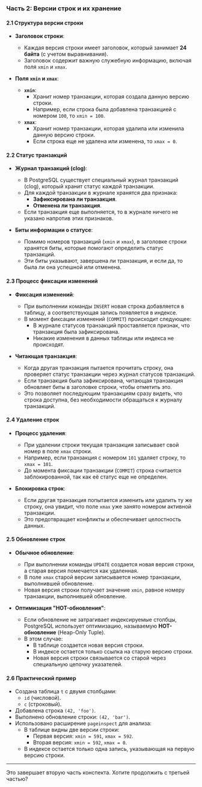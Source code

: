 ### Часть 2: Версии строк и их хранение

#### 2.1 Структура версии строки
- **Заголовок строки**:
  - Каждая версия строки имеет заголовок, который занимает **24 байта** (с учетом выравнивания).
  - Заголовок содержит важную служебную информацию, включая поля `xmin` и `xmax`.

- **Поля `xmin` и `xmax`**:
  - **`xmin`**:
    - Хранит номер транзакции, которая создала данную версию строки.
    - Например, если строка была добавлена транзакцией с номером `100`, то `xmin = 100`.
  - **`xmax`**:
    - Хранит номер транзакции, которая удалила или изменила данную версию строки.
    - Если строка еще не удалена или изменена, то `xmax = 0`.

#### 2.2 Статус транзакций
- **Журнал транзакций (clog)**:
  - В PostgreSQL существует специальный журнал транзакций (clog), который хранит статус каждой транзакции.
  - Для каждой транзакции в журнале хранятся два признака:
    - **Зафиксирована ли транзакция**.
    - **Отменена ли транзакция**.
  - Если транзакция еще выполняется, то в журнале ничего не указано напротив этих признаков.

- **Биты информации о статусе**:
  - Помимо номеров транзакций (`xmin` и `xmax`), в заголовке строки хранятся биты, которые помогают определить статус транзакций.
  - Эти биты указывают, завершена ли транзакция, и если да, то была ли она успешной или отменена.

#### 2.3 Процесс фиксации изменений
- **Фиксация изменений**:
  - При выполнении команды `INSERT` новая строка добавляется в таблицу, а соответствующая запись появляется в индексе.
  - В момент фиксации изменений (`COMMIT`) происходит следующее:
    - В журнале статусов транзакций проставляется признак, что транзакция была зафиксирована.
    - Никакие изменения в данных таблицы или индекса не происходят.

- **Читающая транзакция**:
  - Когда другая транзакция пытается прочитать строку, она проверяет статус транзакции через журнал статусов транзакций.
  - Если транзакция была зафиксирована, читающая транзакция обновляет биты в заголовке строки, чтобы отметить это.
  - Это позволяет последующим транзакциям сразу видеть, что строка доступна, без необходимости обращаться к журналу транзакций.

#### 2.4 Удаление строк
- **Процесс удаления**:
  - При удалении строки текущая транзакция записывает свой номер в поле `xmax` строки.
  - Например, если транзакция с номером `101` удаляет строку, то `xmax = 101`.
  - До момента фиксации транзакции (`COMMIT`) строка считается заблокированной, так как её статус еще не определен.

- **Блокировка строк**:
  - Если другая транзакция попытается изменить или удалить ту же строку, она увидит, что поле `xmax` уже занято номером активной транзакции.
  - Это предотвращает конфликты и обеспечивает целостность данных.

#### 2.5 Обновление строк
- **Обычное обновление**:
  - При выполнении команды `UPDATE` создается новая версия строки, а старая версия помечается как удаленная.
  - В поле `xmax` старой версии записывается номер транзакции, выполнившей обновление.
  - Новая версия строки получает значение `xmin`, равное номеру транзакции, выполнившей обновление.

- **Оптимизация "HOT-обновления"**:
  - Если обновление не затрагивает индексируемые столбцы, PostgreSQL использует оптимизацию, называемую **HOT-обновление** (Heap-Only Tuple).
  - В этом случае:
    - В таблице создается новая версия строки.
    - В индексе остается только ссылка на старую версию строки.
    - Новая версия строки связывается со старой через специальную цепочку указателей.

#### 2.6 Практический пример
- Создана таблица `t` с двумя столбцами:
  - `id` (числовой).
  - `c` (строковый).
- Добавлена строка `(42, 'foo')`.
- Выполнено обновление строки: `(42, 'bar')`.
- Использовано расширение `pageinspect` для анализа:
  - В таблице видны две версии строки:
    - Первая версия: `xmin = 591`, `xmax = 592`.
    - Вторая версия: `xmin = 592`, `xmax = 0`.
  - В индексе остается только одна запись, указывающая на первую версию строки.

---

Это завершает вторую часть конспекта. Хотите продолжить с третьей частью?